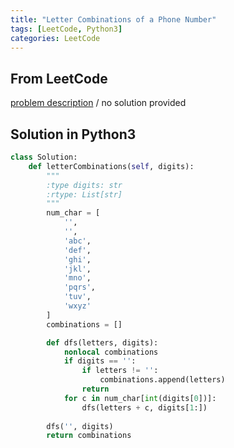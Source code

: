 ```yaml
---
title: "Letter Combinations of a Phone Number"
tags: [LeetCode, Python3]
categories: LeetCode
---
```


## From LeetCode
[problem description](https://leetcode.com/problems/letter-combinations-of-a-phone-number/)
/
no solution provided

## Solution in Python3
```python
class Solution:
    def letterCombinations(self, digits):
        """
        :type digits: str
        :rtype: List[str]
        """
        num_char = [
            '',
            '',
            'abc',
            'def',
            'ghi',
            'jkl',
            'mno',
            'pqrs',
            'tuv',
            'wxyz'
        ]       
        combinations = []

        def dfs(letters, digits):
            nonlocal combinations
            if digits == '':
                if letters != '': 
                    combinations.append(letters)
                return
            for c in num_char[int(digits[0])]:
                dfs(letters + c, digits[1:])
                
        dfs('', digits)
        return combinations
```